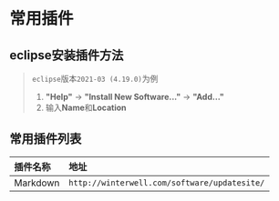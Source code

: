 # 常用插件

## eclipse安装插件方法

> `eclipse`版本`2021-03 (4.19.0)`为例
> 1. **"Help"** -> **"Install New Software..."** -> **"Add..."**
> 2. 输入**Name**和**Location**

## 常用插件列表

|插件名称|地址|
|:---|:---|
|Markdown|`http://winterwell.com/software/updatesite/`|



